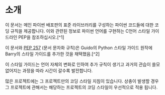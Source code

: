 # 소개
이 문서는 메인 파이썬 배포판의 표준 라이브러리를 구성하는 파이썬 코드들에 대한 코딩 규칙을 제공합니다. 이와 관련된 정보로 파이썬 언어를 구현하는 C언어 스타일 가이드라인 PEP을 참조하십시오.[^1]

이 문서와 [PEP 257](https://www.python.org/dev/peps/pep-0257/) (문서 문자화 규칙)은 Guido의 Python 스타일 가이드 원작에 Barry의 스타일 가이드를 추가한 것을 채택했음.[^2]

이 스타일 가이드는 언어 자체의 변화로 인하여 추가 규칙이 생기고 과거의 관습이 쓸모 없어지는 과정을 따라 시간이 갈수록 발전합니다.

많은 프로젝트에는 그 프로젝트만의 코딩 스타일 지침이 있습니다. 상충이 발생할 경우 그 프로젝트에 관해서는 해당하는 프로젝트의 코딩 스타일이 우선적으로 적용 됩니다.  